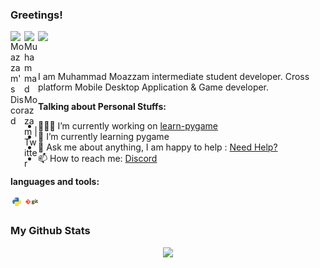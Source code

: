 ### Greetings!

<a href="https://discordapp.com/users/791684658551193640">
  <img align="left" alt="Moazzam's Discord" width="22px" src="https://raw.githubusercontent.com/peterthehan/peterthehan/master/assets/discord.svg" />
</a>
<a href="https://twitter.com/Moazzam_125">
  <img align="left" alt="Muhammad Moazzam | Twitter" width="22px" src="https://raw.githubusercontent.com/peterthehan/peterthehan/master/assets/twitter.svg" />
</a>

![](https://visitor-badge.glitch.me/badge?page_id=moazzam125)

<br />

I am Muhammad Moazzam intermediate student developer. Cross platform Mobile Desktop Application & Game developer.

**Talking about Personal Stuffs:**

- 👨🏽‍💻 I’m currently working on [learn-pygame](https://github.com/moazzam125/learn-pygame)
- 🌱 I’m currently learning pygame
- 💬 Ask me about anything, I am happy to help : [Need Help?](https://moazzam.live/contact/)
- 📫 How to reach me: [Discord](https://discordapp.com/users/791684658551193640)

**languages and tools:**  

<code><img height="20" src="https://raw.githubusercontent.com/github/explore/80688e429a7d4ef2fca1e82350fe8e3517d3494d/topics/python/python.png"></code>
<code><img height="20" src="https://raw.githubusercontent.com/github/explore/80688e429a7d4ef2fca1e82350fe8e3517d3494d/topics/git/git.png"></code>

### My Github Stats
<p align="center"> <img src="https://github-readme-stats.vercel.app/api?username=moazzam125&include_all_commits=true&count_private=true&show_icons=true alt="moazzam125" />